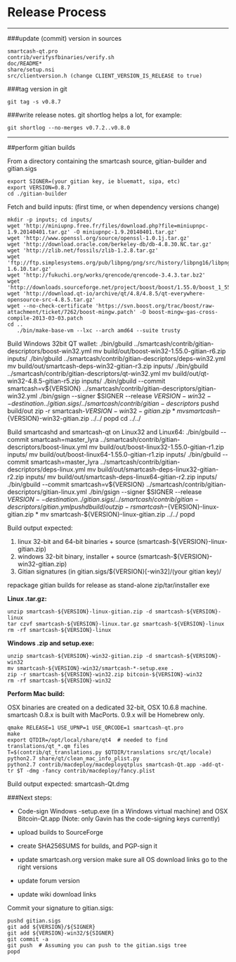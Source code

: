 Release Process
====================

* * *

###update (commit) version in sources


	smartcash-qt.pro
	contrib/verifysfbinaries/verify.sh
	doc/README*
	share/setup.nsi
	src/clientversion.h (change CLIENT_VERSION_IS_RELEASE to true)

###tag version in git

	git tag -s v0.8.7

###write release notes. git shortlog helps a lot, for example:

	git shortlog --no-merges v0.7.2..v0.8.0

* * *

##perform gitian builds

 From a directory containing the smartcash source, gitian-builder and gitian.sigs
  
	export SIGNER=(your gitian key, ie bluematt, sipa, etc)
	export VERSION=0.8.7
	cd ./gitian-builder

 Fetch and build inputs: (first time, or when dependency versions change)

	mkdir -p inputs; cd inputs/
	wget 'http://miniupnp.free.fr/files/download.php?file=miniupnpc-1.9.20140401.tar.gz' -O miniupnpc-1.9.20140401.tar.gz'
	wget 'http://www.openssl.org/source/openssl-1.0.1j.tar.gz'
	wget 'http://download.oracle.com/berkeley-db/db-4.8.30.NC.tar.gz'
	wget 'http://zlib.net/fossils/zlib-1.2.8.tar.gz'
	wget 'ftp://ftp.simplesystems.org/pub/libpng/png/src/history/libpng16/libpng-1.6.10.tar.gz'
	wget 'http://fukuchi.org/works/qrencode/qrencode-3.4.3.tar.bz2'
	wget 'http://downloads.sourceforge.net/project/boost/boost/1.55.0/boost_1_55_0.tar.bz2'
	wget 'http://download.qt-io/archive/qt/4.8/4.8.5/qt-everywhere-opensource-src-4.8.5.tar.gz'
	wget --no-check-certificate 'https://svn.boost.org/trac/boost/raw-attachment/ticket/7262/boost-mingw.patch' -O boost-mingw-gas-cross-compile-2013-03-03.patch
	cd ..
       ./bin/make-base-vm --lxc --arch amd64 --suite trusty

 Build Windows 32bit QT wallet:
	./bin/gbuild ../smartcash/contrib/gitian-descriptors/boost-win32.yml
	mv build/out/boost-win32-1.55.0-gitian-r6.zip inputs/
        ./bin/gbuild ../smartcash/contrib/gitian-descriptors/deps-win32.yml
        mv build/out/smartcash-deps-win32-gitian-r3.zip inputs/
	./bin/gbuild ../smartcash/contrib/gitian-descriptors/qt-win32.yml
	mv build/out/qt-win32-4.8.5-gitian-r5.zip inputs/
        ./bin/gbuild --commit smartcash=v${VERSION} ../smartcash/contrib/gitian-descriptors/gitian-win32.yml
        ./bin/gsign --signer $SIGNER --release ${VERSION}-win32 --destination ../gitian.sigs/ ../smartcash/contrib/gitian-descriptors$
        pushd build/out
        zip -r smartcash-${VERSION}-win32-gitian.zip *
        mv smartcash-${VERSION}-win32-gitian.zip ../../
        popd
	cd ../../

 Build smartcashd and smartcash-qt on Linux32 and Linux64:
	./bin/gbuild --commit smartcash=master_lyra ../smartcash/contrib/gitian-descriptors/boost-linux.yml
	mv build/out/boost-linux32-1.55.0-gitian-r1.zip inputs/
	mv build/out/boost-linux64-1.55.0-gitian-r1.zip inputs/
	./bin/gbuild --commit smartcash=master_lyra ../smartcash/contrib/gitian-descriptors/deps-linux.yml
	mv build/out/smartcash-deps-linux32-gitian-r2.zip inputs/
	mv build/out/smartcash-deps-linux64-gitian-r2.zip inputs/
        ./bin/gbuild --commit smartcash=v${VERSION} ../smartcash/contrib/gitian-descriptors/gitian-linux.yml
	./bin/gsign --signer $SIGNER --release ${VERSION} --destination ../gitian.sigs/ ../smartcash/contrib/gitian-descriptors/gitian.yml
	pushd build/out
	zip -r smartcash-${VERSION}-linux-gitian.zip *
	mv smartcash-${VERSION}-linux-gitian.zip ../../
	popd

  Build output expected:

  1. linux 32-bit and 64-bit binaries + source (smartcash-${VERSION}-linux-gitian.zip)
  2. windows 32-bit binary, installer + source (smartcash-${VERSION}-win32-gitian.zip)
  3. Gitian signatures (in gitian.sigs/${VERSION}[-win32]/(your gitian key)/

 repackage gitian builds for release as stand-alone zip/tar/installer exe

**Linux .tar.gz:**

	unzip smartcash-${VERSION}-linux-gitian.zip -d smartcash-${VERSION}-linux
	tar czvf smartcash-${VERSION}-linux.tar.gz smartcash-${VERSION}-linux
	rm -rf smartcash-${VERSION}-linux

**Windows .zip and setup.exe:**

	unzip smartcash-${VERSION}-win32-gitian.zip -d smartcash-${VERSION}-win32
	mv smartcash-${VERSION}-win32/smartcash-*-setup.exe .
	zip -r smartcash-${VERSION}-win32.zip bitcoin-${VERSION}-win32
	rm -rf smartcash-${VERSION}-win32

**Perform Mac build:**

  OSX binaries are created on a dedicated 32-bit, OSX 10.6.8 machine.
  smartcash 0.8.x is built with MacPorts.  0.9.x will be Homebrew only.

	qmake RELEASE=1 USE_UPNP=1 USE_QRCODE=1 smartcash-qt.pro
	make
	export QTDIR=/opt/local/share/qt4  # needed to find translations/qt_*.qm files
	T=$(contrib/qt_translations.py $QTDIR/translations src/qt/locale)
	python2.7 share/qt/clean_mac_info_plist.py
	python2.7 contrib/macdeploy/macdeployqtplus smartcash-Qt.app -add-qt-tr $T -dmg -fancy contrib/macdeploy/fancy.plist

 Build output expected: smartcash-Qt.dmg

###Next steps:

* Code-sign Windows -setup.exe (in a Windows virtual machine) and
  OSX Bitcoin-Qt.app (Note: only Gavin has the code-signing keys currently)

* upload builds to SourceForge

* create SHA256SUMS for builds, and PGP-sign it

* update smartcash.org version
  make sure all OS download links go to the right versions

* update forum version

* update wiki download links



Commit your signature to gitian.sigs:

	pushd gitian.sigs
	git add ${VERSION}/${SIGNER}
	git add ${VERSION}-win32/${SIGNER}
	git commit -a
	git push  # Assuming you can push to the gitian.sigs tree
	popd

